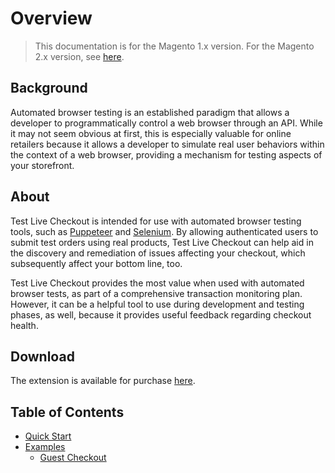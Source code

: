 # Overview

> This documentation is for the Magento 1.x version. For the Magento 2.x version, see [here](https://nickolasburr.github.io/magento/extensions/2.x/testlivecheckout/latest/).

## Background

Automated browser testing is an established paradigm that allows a developer to programmatically control a web browser through an API. While it may not seem obvious
at first, this is especially valuable for online retailers because it allows a developer to simulate real user behaviors within the context of a web browser, providing
a mechanism for testing aspects of your storefront.

## About

Test Live Checkout is intended for use with automated browser testing tools, such as [Puppeteer](https://github.com/GoogleChrome/puppeteer) and [Selenium](https://www.seleniumhq.org).
By allowing authenticated users to submit test orders using real products, Test Live Checkout can help aid in the discovery and remediation of issues affecting your checkout, which
subsequently affect your bottom line, too.

Test Live Checkout provides the most value when used with automated browser tests, as part of a comprehensive transaction monitoring plan. However, it can be a helpful
tool to use during development and testing phases, as well, because it provides useful feedback regarding checkout health.

## Download

The extension is available for purchase [here](https://marketplace.magento.com/nickolasburr-nickolasburr-testlivecheckout.html).

## Table of Contents

- [Quick Start](https://nickolasburr.github.io/magento/extensions/1.x/testlivecheckout/latest/quickstart/)
- [Examples](https://nickolasburr.github.io/magento/extensions/1.x/testlivecheckout/latest/examples/)
    + [Guest Checkout](https://nickolasburr.github.io/magento/extensions/1.x/testlivecheckout/latest/examples/guest-checkout/)

